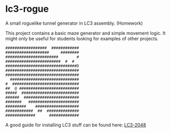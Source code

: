 # lc3-rogue
A small roguelike tunnel generator in LC3 assembly. (Homework)

This project contains a basic maze generator and simple movement logic. It might only be useful for students looking for examples of other projects. 

```
##################  ############
###################     ########
#######################        #
########################  #  #  
###############################D
################################
################################
  ##############################
#  #############################
##  @ ##########################
#####  #########################
######  ########################
#######   ######################
#########    ###################
############  ##  ##############
#############      #############
```

A good guide for installing LC3 stuff can be found here: [LC3-2048](https://github.com/rpendleton/lc3-2048)
